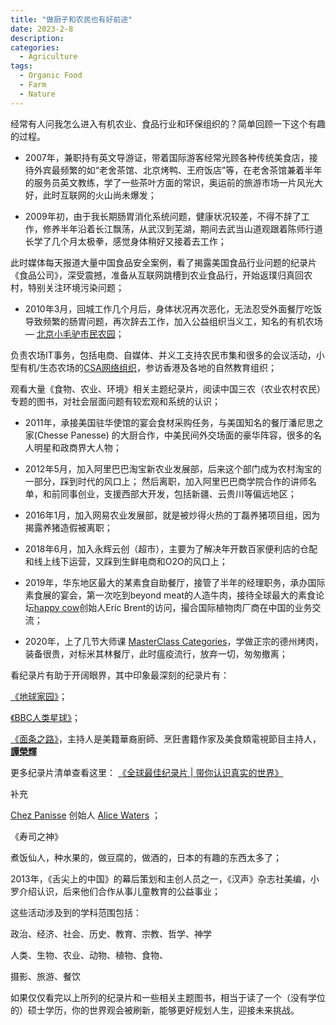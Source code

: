 ```yaml
---
title: "做厨子和农民也有好前途"
date: 2023-2-8
description: 
categories:
  - Agriculture
tags:
  - Organic Food
  - Farm
  - Nature 
---
```


经常有人问我怎么进入有机农业、食品行业和环保组织的？简单回顾一下这个有趣的过程。

- 2007年，兼职持有英文导游证，带着国际游客经常光顾各种传统美食店，接待外宾最频繁的如“老舍茶馆、北京烤鸭、王府饭店”等，在老舍茶馆兼着半年的服务员英文教练，学了一些茶叶方面的常识，奥运前的旅游市场一片风光大好，此时互联网的火山尚未爆发；
  
- 2009年初，由于我长期肠胃消化系统问题，健康状况较差，不得不辞了工作，修养半年沿着长江飘荡，从武汉到芜湖，期间去武当山道观跟着陈师行道长学了几个月太极拳，感觉身体稍好又接着去工作；

此时媒体每天报道大量中国食品安全案例，看了揭露美国食品行业问题的纪录片《食品公司》，深受震撼，准备从互联网跳槽到农业食品行，开始返璞归真回农村，特别关注环境污染问题；

- 2010年3月，回城工作几个月后，身体状况再次恶化，无法忍受外面餐厅吃饭导致频繁的肠胃问题，再次辞去工作，加入公益组织当义工，知名的有机农场 — [北京小毛驴市民农园](http://www.ruralstudies.com/prod_view.aspx?TypeId=69&Id=382&Fid=t3:69:3)；

负责农场IT事务，包括电商、自媒体、并义工支持农民市集和很多的会议活动，小型有机/生态农场的[CSA网络组织](https://en.wikipedia.org/wiki/Community-supported_agriculture)，参访香港及各地的自然教育组织；

观看大量《食物、农业、环境》相关主题纪录片，阅读中国三农（农业农村农民）专题的图书，对社会层面问题有较宏观和系统的认识；

- 2011年，承接美国驻华使馆的宴会食材采购任务，与美国知名的餐厅潘尼思之家(Chesse Panesse) 的大厨合作，中美民间外交场面的豪华阵容，很多的名人明星和政商界大人物；
  
- 2012年5月，加入阿里巴巴淘宝新农业发展部，后来这个部门成为农村淘宝的一部分，踩到时代的风口上；
然后离职，加入阿里巴巴商学院合作的讲师名单，和前同事创业，支援西部大开发，包括新疆、云贵川等偏远地区；

- 2016年1月，加入网易农业发展部，就是被炒得火热的丁磊养猪项目组，因为揭露养猪造假被离职；

- 2018年6月，加入永辉云创（超市），主要为了解决年开数百家便利店的仓配和线上线下运营，又踩到生鲜电商和O2O的风口上；

- 2019年，华东地区最大的某素食自助餐厅，接管了半年的经理职务，承办国际素食展的宴会，第一次吃到beyond meat的人造牛肉，接待全球最大的素食论坛[happy cow](https://www.happycow.net/)创始人Eric Brent的访问，撮合国际植物肉厂商在中国的业务交流；

- 2020年，上了几节大师课 [MasterClass Categories](https://www.masterclass.com/categories/culinary)，学做正宗的德州烤肉，装备很贵，对标米其林餐厅，此时瘟疫流行，放弃一切，匆匆撤离；

看纪录片有助于开阔眼界，其中印象最深刻的纪录片有：

[《地球家园》](https://zh.wikipedia.org/wiki/%E5%9C%B0%E7%90%83%E5%BE%88%E7%BE%8E%E6%9C%89%E8%B3%B4%E4%BD%A0)；

[《BBC人类星球》](https://zh.wikipedia.org/zh-cn/%E5%A4%A9%E4%B8%8B%E7%82%BA%E5%AE%B6)；

[《面条之路》](https://www.themoviedb.org/tv/81198)，主持人是美籍華裔廚師、烹飪書籍作家及美食類電視節目主持人，[**譚榮輝**](https://zh.wikipedia.org/wiki/%E8%AD%9A%E6%A6%AE%E8%BC%9D)

更多纪录片清单查看这里：
[《全球最佳纪录片 | 带你认识真实的世界》](%E3%80%8A%E5%85%A8%E7%90%83%E6%9C%80%E4%BD%B3%E7%BA%AA%E5%BD%95%E7%89%87%20%E5%B8%A6%E4%BD%A0%E8%AE%A4%E8%AF%86%E7%9C%9F%E5%AE%9E%E7%9A%84%E4%B8%96%E7%95%8C%E3%80%8B%20caefc3159d354d139755828a8b3109e0.md)

补充

[Chez Panisse](https://en.wikipedia.org/wiki/Chez_Panisse) 创始人 [Alice Waters](https://en.wikipedia.org/wiki/Alice_Waters) ；

《寿司之神》

煮饭仙人，种水果的，做豆腐的，做酒的，日本的有趣的东西太多了；

2013年，《舌尖上的中国》的幕后策划和主创人员之一，《汉声》杂志社美编，小罗介绍认识，后来他们合作从事儿童教育的公益事业；

这些活动涉及到的学科范围包括：

政治、经济、社会、历史、教育、宗教、哲学、神学

人类、生物、农业、动物、植物、食物、

摄影、旅游、餐饮

如果仅仅看完以上所列的纪录片和一些相关主题图书，相当于读了一个（没有学位的）硕士学历，你的世界观会被刷新，能够更好规划人生，迎接未来挑战。